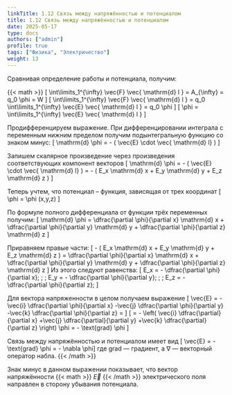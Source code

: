 ```yaml
---
linkTitle: 1.12 Связь между напряжённостью и потенциалом
title: 1.12 Связь между напряжённостью и потенциалом
date: 2025-05-17
type: docs
authors: ["admin"]
profile: true
tags: ["Физика", "Электричество"]
weight: 13
---
```


Сравнивая определение работы и потенциала, получим:

{{< math >}} \[ \int\limits_1^{\infty} \vec{F} \vec{ \mathrm{d} l } = A_{\infty} = q_0 \phi = W  \] \[ \int\limits_1^{\infty} \vec{F} \vec{ \mathrm{d} l } = q_0 \int\limits_1^{\infty} \vec{E} \vec{ \mathrm{d} l } = q_0 \phi \] \[ \phi = \int\limits_1^{\infty} \vec{E} \vec{ \mathrm{d} l } \]

Продифференцируем выражение. При дифференцировании интеграла с переменным нижним пределом получим подынтегральную функцию со знаком минус: \[ \mathrm{d} \phi = - ( \vec{E} \cdot \vec{ \mathrm{d} l} ) \]

Запишем скалярное произведение через произведения соответствующих компонент векторов \[ \mathrm{d} \phi = - ( \vec{E} \cdot \vec{ \mathrm{d} l} ) = - ( E_x \mathrm{d} x + E_y \mathrm{d} y + E_z \mathrm{d} z ) \]

Теперь учтем, что потенциал – функция, зависящая от трех координат \[ \phi = \phi (x,y,z) \]

По формуле полного дифференциала от функции трёх переменных получим: \[ \mathrm{d} \phi = \dfrac{\partial \phi}{\partial x} \mathrm{d} x + \dfrac{\partial \phi}{\partial y} \mathrm{d} y + \dfrac{\partial \phi}{\partial z} \mathrm{d} z \]

Приравняем правые части: \[ - ( E_x \mathrm{d} x + E_y \mathrm{d} y + E_z \mathrm{d} z ) = \dfrac{\partial \phi}{\partial x} \mathrm{d} x + \dfrac{\partial \phi}{\partial y} \mathrm{d} y + \dfrac{\partial \phi}{\partial z} \mathrm{d} z \] Из этого следуют равенства: \[ E_x = - \dfrac{\partial \phi}{\partial x}; \; \; E_y = - \dfrac{\partial \phi}{\partial y}; \; \; E_z = - \dfrac{\partial \phi}{\partial z}; \]

Для вектора напряженности в целом получаем выражение \[ \vec{E} = -\vec{i} \dfrac{\partial \phi}{\partial x} -\vec{j} \dfrac{\partial \phi}{\partial y} -\vec{k} \dfrac{\partial \phi}{\partial z} = \] \[ = - \left( \vec{i} \dfrac{\partial}{\partial x} +\vec{j} \dfrac{\partial}{\partial y} +\vec{k} \dfrac{\partial}{\partial z}  \right) \phi = - \text{grad} \phi \]

Связь между напряжённостью и потенциалом имеет вид \[ \vec{E} = - \text{grad} \phi = - \nabla \phi\] где $\text{grad}$ — градиент, а $\nabla$ — векторный оператор набла. {{< /math >}}

Знак минус в данном выражении показывает, что вектор напряжённости {{< math >}} $\vec{E}$ {{< /math >}}  электрического поля направлен в сторону убывания потенциала.